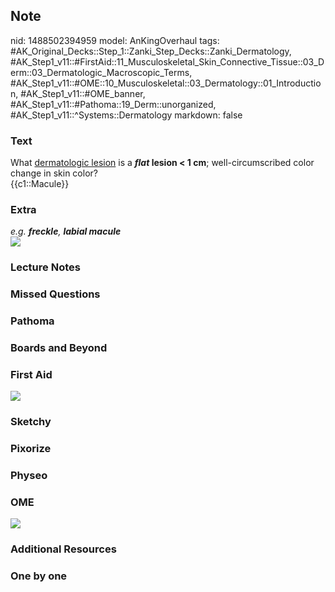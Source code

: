 ## Note
nid: 1488502394959
model: AnKingOverhaul
tags: #AK_Original_Decks::Step_1::Zanki_Step_Decks::Zanki_Dermatology, #AK_Step1_v11::#FirstAid::11_Musculoskeletal_Skin_Connective_Tissue::03_Derm::03_Dermatologic_Macroscopic_Terms, #AK_Step1_v11::#OME::10_Musculoskeletal::03_Dermatology::01_Introduction, #AK_Step1_v11::#OME_banner, #AK_Step1_v11::#Pathoma::19_Derm::unorganized, #AK_Step1_v11::^Systems::Dermatology
markdown: false

### Text
<div>
  What <u>dermatologic lesion</u> is a <b><i>flat</i> lesion < 1
  cm</b>; well-circumscribed color change in skin color?
</div>
<div>
  {{c1::Macule}}
</div>

### Extra
<div>
  <i>e.g.</i> <b style="font-style: italic;">freckle</b><i>,</i>
  <b style="font-style: italic;">labial macule</b>
</div>
<div><img src="paste-470552321982678.jpg"></div>

### Lecture Notes


### Missed Questions


### Pathoma


### Boards and Beyond


### First Aid
<img src="tmp7FJrLW.png">

### Sketchy


### Pixorize


### Physeo


### OME
<div class="ome-widget">
  <a href="https://onlinemeded.org?ref=anki"><img src=
  "_OME_AnkiFlashcards_General_7.png"></a>
</div>

### Additional Resources


### One by one

